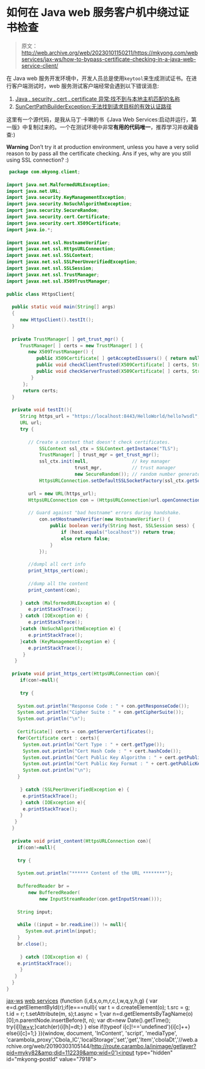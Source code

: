 # 如何在 Java web 服务客户机中绕过证书检查

> 原文：<http://web.archive.org/web/20230101150211/https://mkyong.com/webservices/jax-ws/how-to-bypass-certificate-checking-in-a-java-web-service-client/>

在 Java web 服务开发环境中，开发人员总是使用`keytool`来生成测试证书。在进行客户端测试时，web 服务测试客户端经常会遇到以下错误消息:

1.  [Java . security . cert . certificate 异常:找不到与本地主机匹配的名称](http://web.archive.org/web/20190303105144/http://www.mkyong.com/webservices/jax-ws/java-security-cert-certificateexception-no-name-matching-localhost-found/)
2.  [SunCertPathBuilderException:无法找到请求目标的有效认证路径](http://web.archive.org/web/20190303105144/http://www.mkyong.com/webservices/jax-ws/suncertpathbuilderexception-unable-to-find-valid-certification-path-to-requested-target/)

这里有一个源代码，是我从马丁·卡琳的书《Java Web Services:启动并运行，第一版》中复制过来的。一个在测试环境中非常**有用的代码唯一**，推荐学习并收藏备查:)

**Warning**
Don’t try it at production environment, unless you have a very solid reason to by pass all the certificate checking. Ans if yes, why are you still using SSL connection? :)

```java
 package com.mkyong.client;

import java.net.MalformedURLException;
import java.net.URL;
import java.security.KeyManagementException;
import java.security.NoSuchAlgorithmException;
import java.security.SecureRandom;
import java.security.cert.Certificate;
import java.security.cert.X509Certificate;
import java.io.*;

import javax.net.ssl.HostnameVerifier;
import javax.net.ssl.HttpsURLConnection;
import javax.net.ssl.SSLContext;
import javax.net.ssl.SSLPeerUnverifiedException;
import javax.net.ssl.SSLSession;
import javax.net.ssl.TrustManager;
import javax.net.ssl.X509TrustManager;

public class HttpsClient{

  public static void main(String[] args)
  {
     new HttpsClient().testIt();
  }

  private TrustManager[ ] get_trust_mgr() {
     TrustManager[ ] certs = new TrustManager[ ] {
        new X509TrustManager() {
           public X509Certificate[ ] getAcceptedIssuers() { return null; }
           public void checkClientTrusted(X509Certificate[ ] certs, String t) { }
           public void checkServerTrusted(X509Certificate[ ] certs, String t) { }
         }
      };
      return certs;
  }

  private void testIt(){
     String https_url = "https://localhost:8443/HelloWorld/hello?wsdl";
     URL url;
     try {

	    // Create a context that doesn't check certificates.
            SSLContext ssl_ctx = SSLContext.getInstance("TLS");
            TrustManager[ ] trust_mgr = get_trust_mgr();
            ssl_ctx.init(null,                // key manager
                         trust_mgr,           // trust manager
                         new SecureRandom()); // random number generator
            HttpsURLConnection.setDefaultSSLSocketFactory(ssl_ctx.getSocketFactory());

	    url = new URL(https_url);
	    HttpsURLConnection con = (HttpsURLConnection)url.openConnection();

	    // Guard against "bad hostname" errors during handshake.
            con.setHostnameVerifier(new HostnameVerifier() {
                public boolean verify(String host, SSLSession sess) {
                    if (host.equals("localhost")) return true;
                    else return false;
                }
            });

	    //dumpl all cert info
	    print_https_cert(con);

	    //dump all the content
	    print_content(con);

	 } catch (MalformedURLException e) {
		e.printStackTrace();
	 } catch (IOException e) {
		e.printStackTrace();
	 }catch (NoSuchAlgorithmException e) {
		e.printStackTrace();
	 }catch (KeyManagementException e) {
		e.printStackTrace();
      }	
   }

  private void print_https_cert(HttpsURLConnection con){
     if(con!=null){

     try {

	System.out.println("Response Code : " + con.getResponseCode());
	System.out.println("Cipher Suite : " + con.getCipherSuite());
	System.out.println("\n");

	Certificate[] certs = con.getServerCertificates();
	for(Certificate cert : certs){
	  System.out.println("Cert Type : " + cert.getType());
	  System.out.println("Cert Hash Code : " + cert.hashCode());
	  System.out.println("Cert Public Key Algorithm : " + cert.getPublicKey().getAlgorithm());
	  System.out.println("Cert Public Key Format : " + cert.getPublicKey().getFormat());
	  System.out.println("\n");
	}

     } catch (SSLPeerUnverifiedException e) {
	  e.printStackTrace();
     } catch (IOException e){
	  e.printStackTrace();
     }	   
   }		
  }

  private void print_content(HttpsURLConnection con){
    if(con!=null){

    try {

	System.out.println("****** Content of the URL ********");

	BufferedReader br = 
		new BufferedReader(
			new InputStreamReader(con.getInputStream()));

	String input;

	while ((input = br.readLine()) != null){
	   System.out.println(input);
	}
	br.close();

     } catch (IOException e) {
	e.printStackTrace();
     }		
   }
  }
} 
```

[jax-ws](http://web.archive.org/web/20190303105144/http://www.mkyong.com/tag/jax-ws/) [web services](http://web.archive.org/web/20190303105144/http://www.mkyong.com/tag/web-services/)![](img/b9101bf7a141404684e92c4443ba135f.png) (function (i,d,s,o,m,r,c,l,w,q,y,h,g) { var e=d.getElementById(r);if(e===null){ var t = d.createElement(o); t.src = g; t.id = r; t.setAttribute(m, s);t.async = 1;var n=d.getElementsByTagName(o)[0];n.parentNode.insertBefore(t, n); var dt=new Date().getTime(); try{i[l][w+y](h,i[l][q+y](h)+'&amp;'+dt);}catch(er){i[h]=dt;} } else if(typeof i[c]!=='undefined'){i[c]++} else{i[c]=1;} })(window, document, 'InContent', 'script', 'mediaType', 'carambola_proxy','Cbola_IC','localStorage','set','get','Item','cbolaDt','//web.archive.org/web/20190303105144/http://route.carambo.la/inimage/getlayer?pid=myky82&amp;did=112239&amp;wid=0')<input type="hidden" id="mkyong-postId" value="7918">







